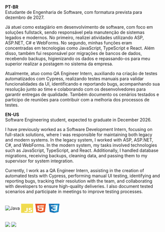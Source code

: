 ###
<b>PT-BR</b><br>
Estudante de Engenharia de Software, com formatura prevista para dezembro de 2027.

Já atuei como estagiário em desenvolvimento de software, com foco em soluções fullstack, sendo responsável pela manutenção de sistemas legados e modernos. No primeiro, realizei atividades utilizando ASP, ASP.NET, C# e WebForms. No segundo, minhas funções eram concentradas em tecnologias como JavaScript, TypeScript e React. Além disso, também fui responsável por migrações de bancos de dados, recebendo backups, higienizando os dados e repassando-os para meu superior realizar a postagem no sistema da empresa.

Atualmente, atuo como QA Engineer Intern, auxiliando na criação de testes automatizados com Cypress, realizando testes manuais para validar funcionalidades da UI, identificando e reportando bugs, acompanhando sua resolução junto ao time e colaborando com os desenvolvedores para garantir entregas de qualidade. Também documento os cenários testados e participo de reuniões para contribuir com a melhoria dos processos de testes.

<b>EN-US</b><br>
Software Engineering student, expected to graduate in December 2026.

I have previously worked as a Software Development Intern, focusing on full-stack solutions, where I was responsible for maintaining both legacy and modern systems. In the legacy system, I worked with ASP, ASP.NET, C#, and WebForms. In the modern system, my tasks involved technologies such as JavaScript, TypeScript, and React. Additionally, I handled database migrations, receiving backups, cleaning data, and passing them to my supervisor for system integration.

Currently, I work as a QA Engineer Intern, assisting in the creation of automated tests with Cypress, performing manual UI testing, identifying and reporting bugs, tracking their resolution with the team, and collaborating with developers to ensure high-quality deliveries. I also document tested scenarios and participate in meetings to improve testing processes.
<div style="display: inline_block"><br>
  <img align="center" alt="Java" height="30" width="40" src="https://cdn.jsdelivr.net/gh/devicons/devicon/icons/java/java-original.svg">
  <img align="center" alt="Js" height="30" width="40" src="https://raw.githubusercontent.com/devicons/devicon/master/icons/javascript/javascript-plain.svg">
  <img align="center" alt="HTML" height="30" width="40" src="https://raw.githubusercontent.com/devicons/devicon/master/icons/html5/html5-original.svg">
  <img align="center" alt="CSS" height="30" width="40" src="https://raw.githubusercontent.com/devicons/devicon/master/icons/css3/css3-original.svg">
</div>

##

<div>
 <a href = "mailto:o.gustavodecampos@gmail.com"><img src="https://img.shields.io/badge/-Gmail-%23333?style=for-the-badge&logo=gmail&logoColor=white" target="_blank"></a>
 <a href="https://www.linkedin.com/in/ogustavodecampos/" target="_blank"><img src="https://img.shields.io/badge/-LinkedIn-%230077B5?style=for-the-badge&logo=linkedin&logoColor=white" target="_blank"></a> 
</div>
